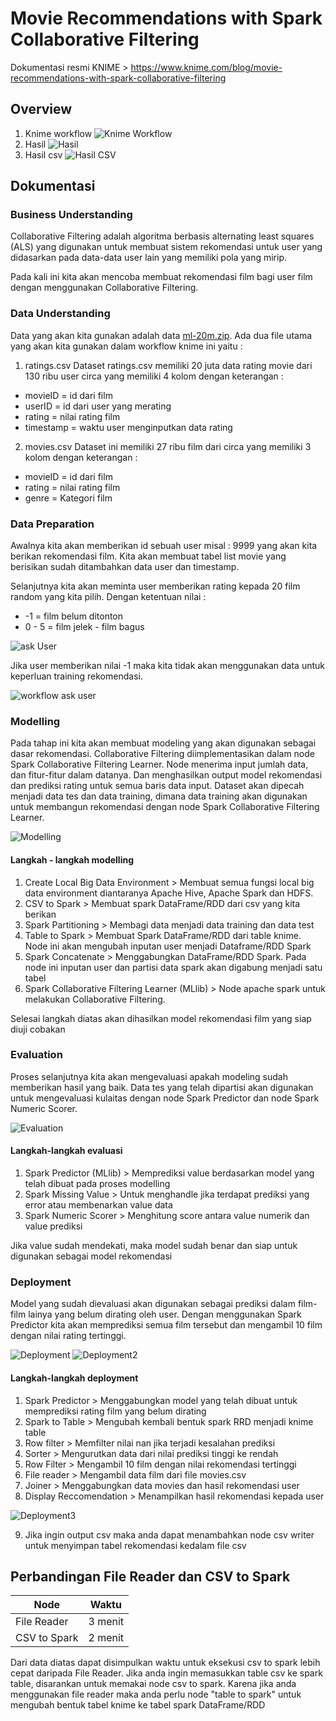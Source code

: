 # Movie Recommendations with Spark Collaborative Filtering
Dokumentasi resmi KNIME > https://www.knime.com/blog/movie-recommendations-with-spark-collaborative-filtering

## Overview
1. Knime workflow
![Knime Workflow](./dokumentasi/workflow.png)
2. Hasil
![Hasil](./dokumentasi/hasil.png)
3. Hasil csv
![Hasil CSV](./dokumentasi/deploy3.png)

## Dokumentasi
### Business Understanding
Collaborative Filtering adalah algoritma berbasis alternating least squares (ALS) yang digunakan untuk membuat sistem rekomendasi untuk user yang didasarkan pada data-data user lain yang memiliki pola yang mirip.

Pada kali ini kita akan mencoba membuat rekomendasi film bagi user film dengan menggunakan Collaborative Filtering.

### Data Understanding

Data yang akan kita gunakan adalah data [ml-20m.zip](https://grouplens.org/datasets/movielens/). Ada dua file utama yang akan kita gunakan dalam workflow knime ini yaitu :

1. ratings.csv
Dataset ratings.csv memiliki 20 juta data rating movie dari 130 ribu user circa yang memiliki 4 kolom dengan keterangan :
  - movieID = id dari film
  - userID = id dari user yang merating
  - rating = nilai rating film
  - timestamp = waktu user menginputkan data rating

2. movies.csv
Dataset ini memiliki 27 ribu film dari circa yang memiliki 3 kolom dengan keterangan :
  - movieID = id dari film
  - rating = nilai rating film
  - genre = Kategori film

### Data Preparation

Awalnya kita akan memberikan id sebuah user misal : 9999 yang akan kita berikan rekomendasi film. Kita akan membuat tabel list movie yang berisikan sudah ditambahkan data user dan timestamp.

Selanjutnya kita akan meminta user memberikan rating kepada 20 film random yang kita pilih. Dengan ketentuan nilai :
- -1 = film belum ditonton
- 0 - 5 = film jelek - film bagus

![ask User](./dokumentasi/askuser.png)

Jika user memberikan nilai -1 maka kita tidak akan menggunakan data untuk keperluan training rekomendasi.

![workflow ask user](./dokumentasi/workflowaskuser.png)

### Modelling

Pada tahap ini kita akan membuat modeling yang akan digunakan sebagai dasar rekomendasi. Collaborative Filtering diimplementasikan dalam node Spark Collaborative Filtering Learner. Node menerima input jumlah data, dan fitur-fitur dalam datanya. Dan menghasilkan output model rekomendasi dan prediksi rating untuk semua baris data input. Dataset akan dipecah menjadi data tes dan data training, dimana data training akan digunakan untuk membangun rekomendasi dengan node Spark Collaborative Filtering Learner.

![Modelling](./dokumentasi/modelling.png)

#### Langkah - langkah modelling
1. Create Local Big Data Environment > Membuat semua fungsi local big data environment diantaranya Apache Hive, Apache Spark dan HDFS.
2. CSV to Spark > Membuat spark DataFrame/RDD dari csv yang kita berikan
3. Spark Partitioning > Membagi data menjadi data training dan data test 
4. Table to Spark > Membuat Spark DataFrame/RDD dari table knime. Node ini akan mengubah inputan user menjadi Dataframe/RDD Spark
5. Spark Concatenate > Menggabungkan DataFrame/RDD Spark. Pada node ini inputan user dan partisi data spark akan digabung menjadi satu tabel
6. Spark Collaborative Filtering Learner (MLlib) > Node apache spark untuk melakukan Collaborative Filtering.

Selesai langkah diatas akan dihasilkan model rekomendasi film yang siap diuji cobakan

### Evaluation

Proses selanjutnya kita akan mengevaluasi apakah modeling sudah memberikan hasil yang baik. Data tes yang telah dipartisi akan digunakan untuk mengevaluasi kulaitas dengan node Spark Predictor dan node Spark Numeric Scorer.

![Evaluation](./dokumentasi/evaluasi.png)

#### Langkah-langkah evaluasi
1. Spark Predictor (MLlib) > Memprediksi value berdasarkan model yang telah dibuat pada proses modelling
2. Spark Missing Value > Untuk menghandle jika terdapat prediksi yang error atau membenarkan value data
3. Spark Numeric Scorer > Menghitung score antara value numerik dan value prediksi

Jika value sudah mendekati, maka model sudah benar dan siap untuk digunakan sebagai model rekomendasi

### Deployment

Model yang sudah dievaluasi akan digunakan sebagai prediksi dalam film-film lainya yang belum dirating oleh user. Dengan menggunakan Spark Predictor kita akan memprediksi semua film tersebut dan mengambil 10 film dengan nilai rating tertinggi.

![Deployment](./dokumentasi/deploy.png)
![Deployment2](./dokumentasi/deploy2.png)

#### Langkah-langkah deployment
1. Spark Predictor > Menggabungkan model yang telah dibuat untuk memprediksi rating film yang belum dirating
2. Spark to Table > Mengubah kembali bentuk spark RRD menjadi knime table
3. Row filter > Memfilter nilai nan jika terjadi kesalahan prediksi
4. Sorter > Mengurutkan data dari nilai prediksi tinggi ke rendah
5. Row Filter > Mengambil 10 film dengan nilai rekomendasi tertinggi
6. File reader > Mengambil data film dari file movies.csv
7. Joiner > Menggabungkan data movies dan hasil rekomendasi user
8. Display Reccomendation > Menampilkan hasil rekomendasi kepada user

![Deployment3](./dokumentasi/deploy3.png)

9. Jika ingin output csv maka anda dapat menambahkan node csv writer untuk menyimpan tabel rekomendasi kedalam file csv

## Perbandingan File Reader dan CSV to Spark 
Node | Waktu 
--- | ---
File Reader | 3 menit 
CSV to Spark | 2 menit

Dari data diatas dapat disimpulkan waktu untuk eksekusi csv to spark lebih cepat daripada File Reader. Jika anda ingin memasukkan table csv ke spark table, disarankan untuk memakai node csv to spark. Karena jika anda menggunakan file reader maka anda perlu node "table to spark" untuk mengubah bentuk tabel knime ke tabel spark DataFrame/RDD
